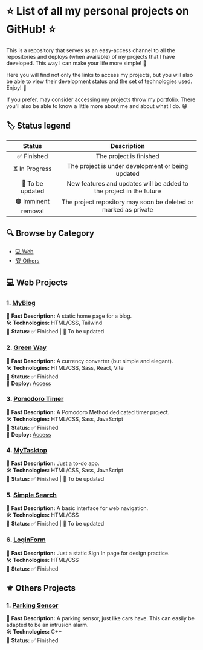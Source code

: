 # ⭐ List of all my personal projects on GitHub! ⭐

This is a repository that serves as an easy-access channel to all the repositories and deploys (when available) of my projects that I have developed. This way I can make your life more simple! 🎯

Here you will find not only the links to access my projects, but you will also be able to view their development status and the set of technologies used. Enjoy! 🎉

If you prefer, may consider accessing my projects throw my [portfolio](https://pebarros.vercel.app). There you'll also be able to know a little more about me and about what I do. 😁

## 🏷️ Status legend

| Status  | Description |
| :---:  | :---:  |
| ✅ Finished  | The project is finished |
| ⏳ In Progress | The project is under development or being updated  |
| 🔄 To be updated  | New features and updates will be added to the project in the future |
| 🟠 Imminent removal | The project repository may soon be deleted or marked as private  |

## 🔍 Browse by Category

- [💻 Web](#-web-projects)
- [🏆 Others](#%EF%B8%8F-others-projects)

## 💻 Web Projects

### 1. [MyBlog](https://github.com/PB369/MyBlog)
📘 **Fast Description:** A static home page for a blog. <br/>
🛠️ **Technologies:** HTML/CSS, Tailwind <br/>
🚀 **Status:** ✅ Finished | 🔄 To be updated <br/>

### 2. [Green Way](https://github.com/PB369/Green-Way)
📘 **Fast Description:** A currency converter (but simple and elegant). <br/>
🛠️ **Technologies:** HTML/CSS, Sass, React, Vite <br/>
🚀 **Status:** ✅ Finished <br/>
🔗 **Deploy:** [Access](https://pb369-projects-green-way.vercel.app/) <br/>

### 3. [Pomodoro Timer](https://github.com/PB369/Pomodoro-Timer)
📘 **Fast Description:** A Pomodoro Method dedicated timer project. <br/>
🛠️ **Technologies:** HTML/CSS, Sass, JavaScript <br/>
🚀 **Status:** ✅ Finished <br/>
🔗 **Deploy:** [Access](https://pb369-projects-pomodorotimer.vercel.app/) <br/>

### 4. [MyTasktop](https://github.com/PB369/My-Tasktop)
📘 **Fast Description:** Just a to-do app. <br/> 
🛠️ **Technologies:** HTML/CSS, Sass, JavaScript <br/>
🚀 **Status:** ✅ Finished | 🔄 To be updated <br/>

### 5. [Simple Search](https://github.com/PB369/Simple-Search)
📘 **Fast Description:** A basic interface for web navigation. <br/>
🛠️ **Technologies:** HTML/CSS <br/>
🚀 **Status:** ✅ Finished | 🔄 To be updated <br/>

### 6. [LoginForm](https://github.com/PB369/LoginForm)
📘 **Fast Description:** Just a static Sign In page for design practice. <br/>
🛠️ **Technologies:** HTML/CSS <br/>
🚀 **Status:** ✅ Finished <br/>

## ⚜️ Others Projects

### 1. [Parking Sensor](https://github.com/PB369/Parking-Sensor)
📘 **Fast Description:** A parking sensor, just like cars have. This can easily be adapted to be an intrusion alarm. <br/>
🛠️ **Technologies:** C++ <br/>
🚀 **Status:** ✅ Finished <br/>
